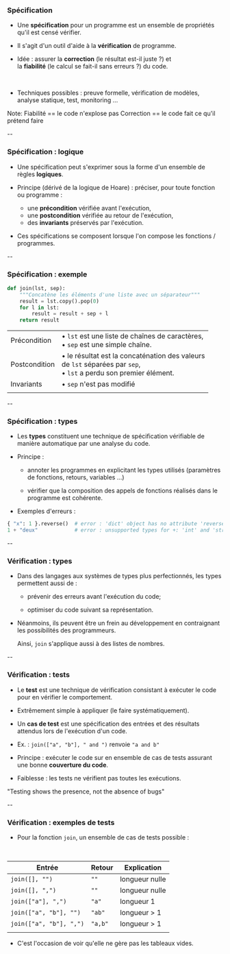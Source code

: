 ### Spécification

- Une **spécification** pour un programme est un ensemble de
  propriétés qu'il est censé vérifier.

- Il s'agit d'un outil d'aide à la **vérification** de programme.

- Idée : assurer la **correction** (le résultat est-il juste ?) et \
  la **fiabilité** (le calcul se fait-il sans erreurs ?) du code.

<br/>

- Techniques possibles&nbsp;: preuve formelle, vérification de
  modèles, analyse statique, test, monitoring ...

Note:
Fiabilité == le code n'explose pas
Correction == le code fait ce qu'il prétend faire

--

### Spécification : logique

- Une spécification peut s'exprimer sous la forme d'un ensemble de
  règles **logiques**.

- Principe (dérivé de la logique de Hoare)&nbsp;: préciser, pour toute
  fonction ou programme&nbsp;:

    - une **précondition** vérifiée avant l'exécution,
    - une **postcondition** vérifiée au retour de l'exécution,
    - des **invariants** préservés par l'exécution.

- Ces spécifications se composent lorsque l'on compose les fonctions /
  programmes.

--

### Spécification : exemple

```python
def join(lst, sep):
    """Concatène les éléments d'une liste avec un séparateur"""
    result = lst.copy().pop(0)
    for l in lst:
        result = result + sep + l
    return result
```

|||
|-|-|
| Précondition  | &bullet; `lst` est une liste de chaînes de caractères, <br/> &bullet; `sep` est une simple chaîne. |
| Postcondition | &bullet; le résultat est la concaténation des valeurs <br/> de `lst` séparées par `sep`, <br/> &bullet; `lst` a perdu son premier élément. |
| Invariants    | &bullet; `sep` n'est pas modifié |
|||


--

### Spécification : types

- Les **types** constituent une technique de spécification vérifiable
  de manière automatique par une analyse du code.

- Principe&nbsp;:

  - annoter les programmes en explicitant les types
    utilisés (paramètres de fonctions, retours, variables ...)

  - vérifier que la composition des appels de fonctions réalisés dans
    le programme est cohérente.

- Exemples d'erreurs&nbsp;:

```python
{ "x": 1 }.reverse()  # error : 'dict' object has no attribute 'reverse'
1 + "deux"            # error : unsupported types for +: 'int' and 'str'

```


--

### Vérification : types

- Dans des langages aux systèmes de types plus perfectionnés, les
  types permettent aussi de :

    - prévenir des erreurs avant l'exécution du code;

    - optimiser du code suivant sa représentation.

- Néanmoins, ils peuvent être un frein au développement en
  contraignant les possibilités des programmeurs.

    Ainsi, `join` s'applique aussi à des listes de nombres.


--

### Vérification : tests

- Le **test** est une technique de vérification consistant à exécuter
  le code pour en vérifier le comportement.

- Extrêmement simple à appliquer (le faire systématiquement).

- Un **cas de test** est une spécification des entrées et des
  résultats attendus lors de l'exécution d'un code.

- Ex.&nbsp;: `join(["a", "b"], " and ")` renvoie `"a and b"`

- Principe&nbsp;: exécuter le code sur en ensemble de cas de tests
  assurant une bonne **couverture du code**.

- Faiblesse&nbsp;: les tests ne vérifient pas toutes les exécutions.

"Testing shows the presence, not the absence of bugs"

--

### Vérification : exemples de tests

- Pour la fonction `join`, un ensemble de cas de tests possible&nbsp;:

<br/>

| Entrée | Retour | Explication
|-|-|-|
|`join([], "")` | `""` | longueur nulle |
|`join([], ",")` | `""` | longueur nulle |
|`join(["a"], ",")` | `"a"` | longueur 1 |
|`join(["a", "b"], "")` | `"ab"` | longueur > 1 |
|`join(["a", "b"], ",")` | `"a,b"` | longueur > 1 |
|||

- C'est l'occasion de voir qu'elle ne gère pas les tableaux vides.

